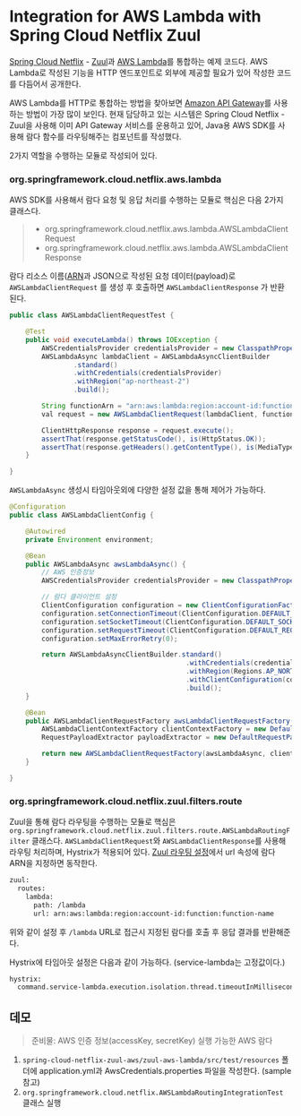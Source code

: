 # Integration for AWS Lambda with Spring Cloud Netflix Zuul

[Spring Cloud Netflix](https://cloud.spring.io/spring-cloud-netflix/) - [Zuul](https://github.com/Netflix/zuul)과 [AWS Lambda](https://aws.amazon.com/ko/lambda/)를 통합하는 예제 코드다. AWS Lambda로 작성된 기능을 HTTP 엔드포인트로 외부에 제공할 필요가 있어 작성한 코드를 다듬어서 공개한다.

AWS Lambda를 HTTP로 통합하는 방법을 찾아보면 [Amazon API Gateway‎](https://docs.aws.amazon.com/apigateway/latest/developerguide/getting-started-with-lambda-integration.html)를 사용하는 방법이 가장 많이 보인다. 현재 담당하고 있는 시스템은 Spring Cloud Netflix - Zuul을 사용해 이미 API Gateway 서비스를 운용하고 있어, Java용 AWS SDK를 사용해 람다 함수를 라우팅해주는 컴포넌트를 작성했다.

2가지 역할을 수행하는 모듈로 작성되어 있다.
 
### org.springframework.cloud.netflix.aws.lambda

AWS SDK를 사용해서 람다 요청 및 응답 처리를 수행하는 모듈로 핵심은 다음 2가지 클래스다. 

> - org.springframework.cloud.netflix.aws.lambda.AWSLambdaClientRequest
> - org.springframework.cloud.netflix.aws.lambda.AWSLambdaClientResponse

람다 리소스 이름([ARN](https://docs.aws.amazon.com/ko_kr/general/latest/gr/aws-arns-and-namespaces.html)과 JSON으로 작성된 요청 데이터(payload)로 `AWSLambdaClientRequest` 를 생성 후 호출하면 `AWSLambdaClientResponse` 가 반환된다.

```java
public class AWSLambdaClientRequestTest {

    @Test
    public void executeLambda() throws IOException {
        AWSCredentialsProvider credentialsProvider = new ClasspathPropertiesFileCredentialsProvider();
        AWSLambdaAsync lambdaClient = AWSLambdaAsyncClientBuilder
                .standard()
                .withCredentials(credentialsProvider)
                .withRegion("ap-northeast-2")
                .build();

        String functionArn = "arn:aws:lambda:region:account-id:function:function-name";
        val request = new AWSLambdaClientRequest(lambdaClient, functionArn);

        ClientHttpResponse response = request.execute();
        assertThat(response.getStatusCode(), is(HttpStatus.OK));
        assertThat(response.getHeaders().getContentType(), is(MediaType.APPLICATION_JSON));
    }

}
```

`AWSLambdaAsync` 생성시 타임아웃외에 다양한 설정 값을 통해 제어가 가능하다.

```java
@Configuration
public class AWSLambdaClientConfig {

    @Autowired
    private Environment environment;

    @Bean
    public AWSLambdaAsync awsLambdaAsync() {
        // AWS 인증정보
        AWSCredentialsProvider credentialsProvider = new ClasspathPropertiesFileCredentialsProvider();

        // 람다 클라이언트 설정
        ClientConfiguration configuration = new ClientConfigurationFactory().getConfig();
        configuration.setConnectionTimeout(ClientConfiguration.DEFAULT_CONNECTION_TIMEOUT);
        configuration.setSocketTimeout(ClientConfiguration.DEFAULT_SOCKET_TIMEOUT);
        configuration.setRequestTimeout(ClientConfiguration.DEFAULT_REQUEST_TIMEOUT);
        configuration.setMaxErrorRetry(0);

        return AWSLambdaAsyncClientBuilder.standard()
                                            .withCredentials(credentialsProvider)
                                            .withRegion(Regions.AP_NORTHEAST_2)
                                            .withClientConfiguration(configuration)
                                            .build();
    }

    @Bean
    public AWSLambdaClientRequestFactory awsLambdaClientRequestFactory(AWSLambdaAsync awsLambdaAsync) {
        AWSLambdaClientContextFactory clientContextFactory = new DefaultClientContextFactory(environment);
        RequestPayloadExtractor payloadExtractor = new DefaultRequestPayloadExtractor();

        return new AWSLambdaClientRequestFactory(awsLambdaAsync, clientContextFactory, payloadExtractor);
    }

}
```

### org.springframework.cloud.netflix.zuul.filters.route

Zuul을 통해 람다 라우팅을 수행하는 모듈로 핵심은 `org.springframework.cloud.netflix.zuul.filters.route.AWSLambdaRoutingFilter` 클래스다. `AWSLambdaClientRequest`와 `AWSLambdaClientResponse`를 사용해 라우팅 처리하며, Hystrix가 적용되어 있다. [Zuul 라우팅 설정](https://cloud.spring.io/spring-cloud-netflix/multi/multi__router_and_filter_zuul.html)에서 url 속성에 람다 ARN을 지정하면 동작한다. 

```xml
zuul:
  routes:
    lambda:
      path: /lambda
      url: arn:aws:lambda:region:account-id:function:function-name
```

위와 같이 설정 후 `/lambda` URL로 접근시 지정된 람다를 호출 후 응답 결과를 반환해준다.

Hystrix에 타임아웃 설정은 다음과 같이 가능하다. (service-lambda는 고정값이다.)

```xml
hystrix:
  command.service-lambda.execution.isolation.thread.timeoutInMilliseconds: 5250
```

## 데모

> 준비물:
> AWS 인증 정보(accessKey, secretKey)
> 실행 가능한 AWS 람다

1. `spring-cloud-netflix-zuul-aws/zuul-aws-lambda/src/test/resources` 폴더에 application.yml과 AwsCredentials.properties 파일을 작성한다. (sample 참고)
2. `org.springframework.cloud.netflix.AWSLambdaRoutingIntegrationTest` 클래스 실행